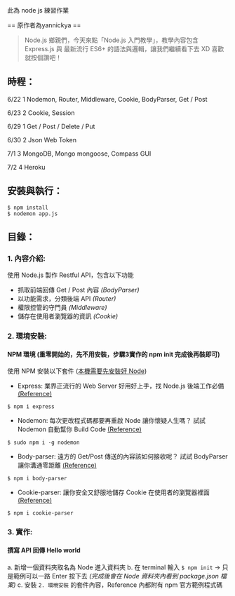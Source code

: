 此為 node js 練習作業

== 原作者為yannickya ==

> Node.js 鄉親們，今天來點「Node.js 入門教學」，教學內容包含 Express.js 與
> 最新流行 ES6+ 的語法與邏輯，讓我們繼續看下去 XD
> 喜歡就按個讚吧！

## 時程：
6/22 1
Nodemon, Router, Middleware, Cookie, BodyParser, Get / Post

6/23 2
Cookie, Session

6/29 1
Get / Post / Delete / Put

6/30 2
Json Web Token

7/1 3
MongoDB, Mongo mongoose, Compass GUI

7/2 4
Heroku

## 安裝與執行：
```
$ npm install
$ nodemon app.js
```

## 目錄：
###  1. 內容介紹: 
使用 Node.js 製作 Restful API，包含以下功能
- 抓取前端回傳 Get / Post 內容 *(BodyParser)*
- 以功能需求，分類後端 API *(Router)*
- 權限控管的守門員 *(Middleware)*
- 儲存在使用者瀏覽器的資訊 *(Cookie)*

### 2. 環境安裝: 
#### NPM 環境 (重零開始的，先不用安裝，步驟3實作的 npm init 完成後再裝即可)

使用 NPM 安裝以下套件 ([本機需要先安裝好 Node](https://nodejs.org/en/download/))
   - Express: 業界正流行的 Web Server 好用好上手，找 Node.js 後端工作必備 [(Reference)](https://www.npmjs.com/package/express)
   ``` 
   $ npm i express 
   ```
   
   - Nodemon: 每次更改程式碼都要再重啟 Node 讓你懷疑人生嗎？ 
   試試 Nodemon 自動幫你 Build Code [(Reference)](https://www.npmjs.com/package/nodemon)
   ```
   $ sudo npm i -g nodemon
   ```
   
   - Body-parser: 遠方的 Get/Post 傳送的內容該如何接收呢？ 試試 BodyParser 讓你溝通零距離 [(Reference)](https://www.npmjs.com/package/body-parser)
   ```
   $ npm i body-parser
   ```
   
   - Cookie-parser: 讓你安全又舒服地儲存 Cookie 在使用者的瀏覽器裡面 [(Reference)](https://www.npmjs.com/package/cookie-parser)
   ```
   $ npm i cookie-parser
   ```


### 3. 實作:
#### 撰寫 API 回傳 Hello world
   a. 新增一個資料夾取名為 Node 進入資料夾
   b. 在 terminal 輸入 ```$ npm init``` -> 只是範例可以一路 Enter 按下去
    *(完成後會在 Node 資料夾內看到 package.json 檔案)*
   c. 安裝 ``` 2. 環境安裝 ``` 的套件內容，Reference 內都附有 npm 官方範例程式碼
